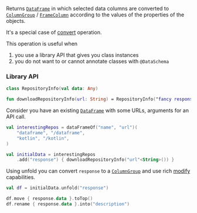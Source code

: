 [//]: # (title: unfold)
<!---IMPORT org.jetbrains.kotlinx.dataframe.samples.api.Modify-->

Returns [`DataFrame`](DataFrame.md) in which selected data columns are converted to [`ColumnGroup`](DataColumn.md#columngroup) / [`FrameColumn`](DataColumn.md#framecolumn) according to
the values of the properties of the objects.

It's a special case of [convert](convert.md) operation. 

This operation is useful when
1. you use a library API that gives you class instances
2. you do not want to or cannot annotate classes with `@DataSchema`

### Library API

<!---FUN convertToColumnGroupUseCase-->

```kotlin
class RepositoryInfo(val data: Any)

fun downloadRepositoryInfo(url: String) = RepositoryInfo("fancy response from the API")
```

<!---END-->

Consider you have an existing [`DataFrame`](DataFrame.md) with some URLs, arguments for an API call. 

<!---FUN convertToColumnGroupData-->

```kotlin
val interestingRepos = dataFrameOf("name", "url")(
    "dataframe", "/dataframe",
    "kotlin", "/kotlin",
)

val initialData = interestingRepos
    .add("response") { downloadRepositoryInfo("url"<String>()) }
```

<!---END-->

Using unfold you can convert `response` to a [`ColumnGroup`](DataColumn.md#columngroup) and use rich [modify](modify.md) capabilities.

<!---FUN convertToColumnGroup-->

```kotlin
val df = initialData.unfold("response")
```

<!---END-->

<!---FUN convertToColumnGroupBenefits-->

```kotlin
df.move { response.data }.toTop()
df.rename { response.data }.into("description")
```

<!---END-->
